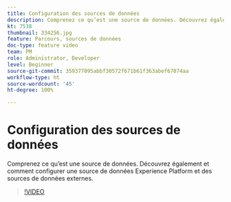 ```yaml
---
title: Configuration des sources de données
description: Comprenez ce qu’est une source de données. Découvrez également et comment configurer une source de données Experience Platform et des sources de données externes.
kt: 7538
thumbnail: 334256.jpg
feature: Parcours, sources de données
doc-type: feature video
team: PM
role: Administrator, Developer
level: Beginner
source-git-commit: 359377095abbf30572f671b61f363abef67074aa
workflow-type: ht
source-wordcount: '45'
ht-degree: 100%

---
```



# Configuration des sources de données

Comprenez ce qu’est une source de données. Découvrez également et comment configurer une source de données Experience Platform et des sources de données externes.

>[!VIDEO](https://video.tv.adobe.com/v/334256?quality=12)
